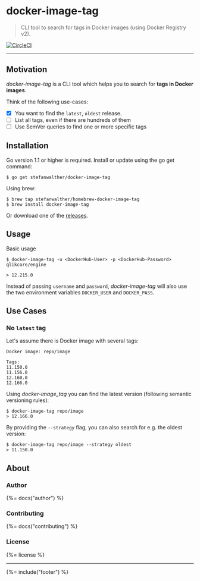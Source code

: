# docker-image-tag

> CLI tool to search for tags in Docker images (using Docker Registry v2).

[![CircleCI](https://img.shields.io/circleci/project/github/stefanwalther/docker-image-tag.svg?logo=circleci)](https://circleci.com/gh/stefanwalther/docker-image-tag/tree/master)

---


## Motivation

_docker-image-tag_ is a CLI tool which helps you to search for **tags in Docker images**.  

Think of the following use-cases:

- [x] You want to find the `latest`, `oldest` release.
- [ ] List all tags, even if there are hundreds of them
- [ ] Use SemVer queries to find one or more specific tags

## Installation

Go version 1.1 or higher is required. Install or update using the go get command:

```shell
$ go get stefanwalther/docker-image-tag
```

Using brew:

```shell
$ brew tap stefanwalther/homebrew-docker-image-tag
$ brew install docker-image-tag
```

Or download one of the [releases](https://github.com/stefanwalther/docker-image-tag/releases).

## Usage

Basic usage
```
$ docker-image-tag -u <DockerHub-User> -p <DockerHub-Password> qlikcore/engine

> 12.215.0
```

Instead of passing `username` and `password`, _docker-image-tag_ will also use the two environment variables `DOCKER_USER` and `DOCKER_PASS`.



## Use Cases

### No `latest` tag

Let's assume there is Docker image with several tags:

```
Docker image: repo/image

Tags:
11.150.0
11.156.0
12.160.0
12.166.0
```

Using _docker-image_tag_ you can find the latest version (following semantic versioning rules):

```
$ docker-image-tag repo/image
> 12.166.0
```

By providing the `--strategy` flag, you can also search for e.g. the oldest version:

```
$ docker-image-tag repo/image --strategy oldest
> 11.150.0
```

## About

### Author
{%= docs("author") %}

### Contributing
{%= docs("contributing") %}

### License
{%= license %}

***

{%= include("footer") %}